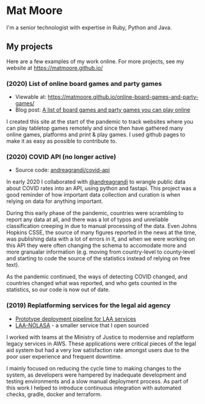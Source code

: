 # Mat Moore

I'm a senior technologist with expertise in Ruby, Python and Java.

## My projects
Here are a few examples of my work online. For more projects, see my website at https://matmoore.github.io/

### (2020) List of online board games and party games
- Viewable at: https://matmoore.github.io/online-board-games-and-party-games/
- Blog post: [A list of board games and party games you can play online](https://dev.to/matmooredev/a-list-of-board-games-and-party-games-you-can-play-online-4741)

I created this site at the start of the pandemic to track websites where you can play tabletop games remotely and since then have gathered many online games, platforms and print & play games. I used github pages to make it as easy as possible to contribute to. 

### (2020) COVID API (no longer active)
- Source code: [andreagrandi/covid-api](https://github.com/andreagrandi/covid-api)

In early 2020 I collaborated with [@andreagrandi](https://github.com/andreagrandi) to wrangle public data about COVID rates into an API, using python and fastapi. This project was a good reminder of how important data collection and curation is when relying on data for anything important.

During this early phase of the pandemic, countries were scrambling to report any data at all, and there was a lot of typos and unreliable classification creeping in due to manual processing of the data. Even Johns Hopkins CSSE, the source of many figures reported in the news at the time, was publishing data with a lot of errors in it, and when we were working on this API they were often changing the schema to accomodate more and more granualar information (e.g. moving from country-level to county-level and starting to code the source of the statistics instead of relying on free text).

As the pandemic continued, the ways of detecting COVID changed, and countries changed what was reported, and who gets counted in the statistics, so our code is now out of date.

### (2019) Replatforming services for the legal aid agency
- [Prototype deployment pipeline for LAA services](https://github.com/ministryofjustice/deployment-pipeline-hello-world)
- [LAA-NOLASA](https://github.com/ministryofjustice/laa-nolasa/pulls?q=is%3Apr+is%3Aclosed+author%3AMatMoore) - a smaller service that I open sourced

I worked with teams at the Ministry of Justice to modernise and replatform legacy services in AWS. These applications were critical pieces of the legal aid system but had a very low satisfaction rate amongst users due to the poor user experience and frequent downtime.

I mainly focused on reducing the cycle time to making changes to the system, as developers were hampered by inadequate development and testing environments and a slow manual deployment process. As part of this work I helped to introduce continuous integration with automated checks, gradle, docker and terraform.
